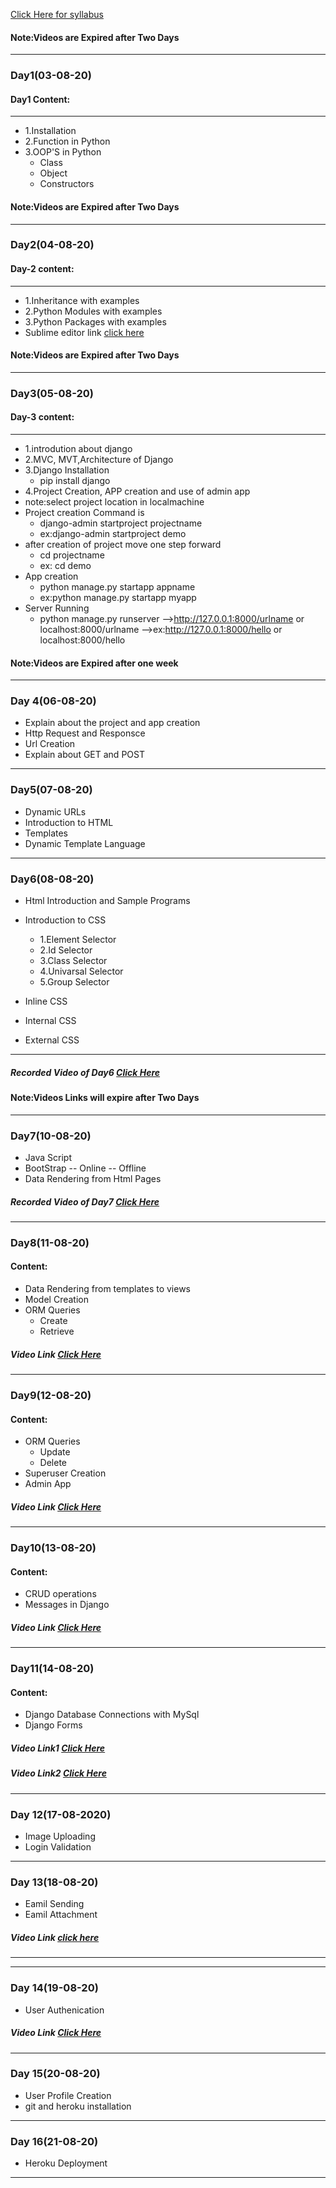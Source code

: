 [Click Here for syllabus](https://drive.google.com/file/d/1OnBUWHxKIa0ixTU8uKrWTGCE7HB3PbGl/view)




#### Note:Videos are Expired after Two Days
_____
### Day1(03-08-20)
#### Day1 Content:
_____
- 1.Installation
- 2.Function in Python 
- 3.OOP'S in Python
  - Class
  - Object
  - Constructors

#### Note:Videos are Expired after Two Days

____
### Day2(04-08-20)
#### Day-2 content:
_____

- 1.Inheritance with examples
- 2.Python Modules with examples
- 3.Python Packages with examples
- Sublime editor link [click here](https://www.sublimetext.com/3)
#### Note:Videos are Expired after Two Days
____

### Day3(05-08-20)
#### Day-3 content:
_____
- 1.introdution about django
- 2.MVC, MVT,Architecture of Django
- 3.Django Installation 
   - pip install django
- 4.Project Creation, APP creation and use of
admin app
 - note:select project location in localmachine
  - Project creation Command is 
    - django-admin startproject projectname
    - ex:django-admin startproject demo
  - after creation of project move one step forward 
      - cd projectname
      - ex: cd demo
  - App creation
      - python manage.py startapp appname
      - ex:python manage.py startapp myapp
  - Server Running
      - python manage.py runserver
        -->http://127.0.0.1:8000/urlname or localhost:8000/urlname
        -->ex:http://127.0.0.1:8000/hello or localhost:8000/hello

#### Note:Videos are Expired after one week
___
### Day 4(06-08-20)
- Explain about the project and app creation
- Http Request and Responsce
- Url Creation
- Explain about GET and POST



___
### Day5(07-08-20)

- Dynamic URLs
- Introduction to HTML
- Templates
- Dynamic Template Language

___
### Day6(08-08-20)
- Html Introduction and Sample Programs
- Introduction to CSS
  - 1.Element Selector
  - 2.Id Selector
  - 3.Class Selector
  - 4.Univarsal Selector
  - 5.Group Selector


- Inline CSS

- Internal CSS

- External CSS
____
##### Recorded Video of Day6 [Click Here](https://transcripts.gotomeeting.com/#/s/fba0abfc092e0fa8869ddae52c3c94de0beb10017caeee2a85a84dac8fe1648e)

#### Note:Videos Links will expire after Two Days

____
### Day7(10-08-20)
- Java Script
- BootStrap
  -- Online
  -- Offline
- Data Rendering from Html Pages
##### Recorded Video of Day7 [Click Here](https://transcripts.gotomeeting.com/#/s/c1457bba03194aab17134587924fe6c7fefcb9cd5b30bf63770d7775355f0563)

___

### Day8(11-08-20)
#### Content:
- Data Rendering from templates to views
- Model Creation
- ORM Queries
  - Create
  - Retrieve
##### Video Link [Click Here](https://transcripts.gotomeeting.com/#/s/8f046b42a0434fcef2d1f43a95e8c80fc67fdb273da7c0312517c0af30120a6d)
______
### Day9(12-08-20)
#### Content:
- ORM Queries
  - Update
  - Delete
- Superuser Creation
- Admin App
##### Video Link [Click Here](https://transcripts.gotomeeting.com/#/s/cea51a37f3e59d24a41f05dd1962714a15976ef72089c4f0d547b63c7b90b0dd)
_______
### Day10(13-08-20)
#### Content:
- CRUD operations 
- Messages in Django
##### Video Link [Click Here](https://transcripts.gotomeeting.com/#/s/b90f783de55f537b1eb10775c5f8151b16bac16f9373fcc2e2655ae7c8fcf6df)
____
### Day11(14-08-20)
#### Content:
- Django Database Connections with MySql
- Django Forms
##### Video Link1 [Click Here](https://transcripts.gotomeeting.com/#/s/a79c5957c0b396969cb92b1f627faac3e00768d3e1a7e8bbf0d8c8c497e93584)
##### Video Link2 [Click Here](https://transcripts.gotomeeting.com/#/s/727551a4eafd0b1cdf9979406041b1018cfc717f10fd1cf1b01a350f393368a5)
____
### Day 12(17-08-2020)
- Image Uploading
- Login Validation


_____
### Day 13(18-08-20)
- Eamil Sending 
- Eamil Attachment
##### Video Link [click here](https://transcripts.gotomeeting.com/#/s/90491c329aabf7f6b45f1eae324d1af131c460bfdcc3515ebe6c5c01f3d6e9f5)
_____

_____
### Day 14(19-08-20)
- User Authenication

##### Video Link [Click Here](https://transcripts.gotomeeting.com/#/s/271887a87494e2ab5febcc58067ae4e2a81dd22e606d347c94c7a852a79c4f57)
____
### Day 15(20-08-20)
- User Profile Creation
- git and heroku installation

___
### Day 16(21-08-20)
- Heroku Deployment
___
